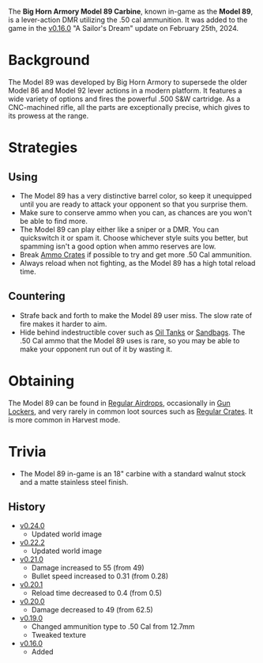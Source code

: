 The **Big Horn Armory Model 89 Carbine**, known in-game as the **Model 89**, is a lever-action DMR utilizing the .50 cal ammunition. It was added to the game in the [v0.16.0](https://github.com/HasangerGames/suroi/releases/tag/v0.16.0) "A Sailor's Dream" update on February 25th, 2024.

# Background
The Model 89 was developed by Big Horn Armory to supersede the older Model 86 and Model 92 lever actions in a modern platform. It features a wide variety of options and fires the powerful .500 S&W cartridge. As a CNC-machined rifle, all the parts are exceptionally precise, which gives to its prowess at the range.

# Strategies
## Using
- The Model 89 has a very distinctive barrel color, so keep it unequipped until you are ready to attack your opponent so that you surprise them.
- Make sure to conserve ammo when you can, as chances are you won't be able to find more.
- The Model 89 can play either like a sniper or a DMR. You can quickswitch it or spam it. Choose whichever style suits you better, but spamming isn't a good option when ammo reserves are low.
- Break [Ammo Crates](/obstacles/ammo_crate) if possible to try and get more .50 Cal ammunition.
- Always reload when not fighting, as the Model 89 has a high total reload time.

## Countering
- Strafe back and forth to make the Model 89 user miss. The slow rate of fire makes it harder to aim.
- Hide behind indestructible cover such as [Oil Tanks](/obstacles/oil_tank) or [Sandbags](/obstacles/sandbags). The .50 Cal ammo that the Model 89 uses is rare, so you may be able to make your opponent run out of it by wasting it.

# Obtaining
The Model 89 can be found in [Regular Airdrops](/obstacles/airdrops), occasionally in [Gun Lockers](/obstacles/gun_locker), and very rarely in common loot sources such as [Regular Crates](/obstacles/crates). It is more common in Harvest mode.

# Trivia
- The Model 89 in-game is an 18" carbine with a standard walnut stock and a matte stainless steel finish.

## History
- [v0.24.0](https://github.com/HasangerGames/suroi/releases/tag/v0.24.0)
  - Updated world image
- [v0.22.2](https://github.com/HasangerGames/suroi/releases/tag/v0.22.2)
  - Updated world image
- [v0.21.0](https://github.com/HasangerGames/suroi/releases/tag/v0.21.0)
  - Damage increased to 55 (from 49)
  - Bullet speed increased to 0.31 (from 0.28)
- [v0.20.1](https://github.com/HasangerGames/suroi/releases/tag/v0.20.1)
  - Reload time decreased to 0.4 (from 0.5)
- [v0.20.0](https://github.com/HasangerGames/suroi/releases/tag/v0.20.0)
  - Damage decreased to 49 (from 62.5)
- [v0.19.0](https://github.com/HasangerGames/suroi/releases/tag/v0.19.0)
  - Changed ammunition type to .50 Cal from 12.7mm
  - Tweaked texture
- [v0.16.0](https://github.com/HasangerGames/suroi/releases/tag/v0.16.0)
  - Added
